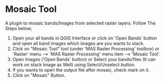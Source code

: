 # Mosaic Tool
A plugin to mosaic bands/Images from selected raster layers. Follow The Steps below;
1. Open your all bands in QGIS Interface or click on 'Open Bands' button and open all band images which images are you wants to stack.
2. Click on "Mosaic Tool" tool (under 'MAS Raster Processing' toolbox) or 'Raster' menu --> 'MAS Raster Processing' menu item --> 'Mosaic Tool'.
3. Open Images ('Open Bands' button) or Select your bands/files (It can work on stack Image as Well) using Select/Unselect button.
4. If you wants to open the output file after mosaic, check mark on it.
5. Click on "Mosaic" Button.
